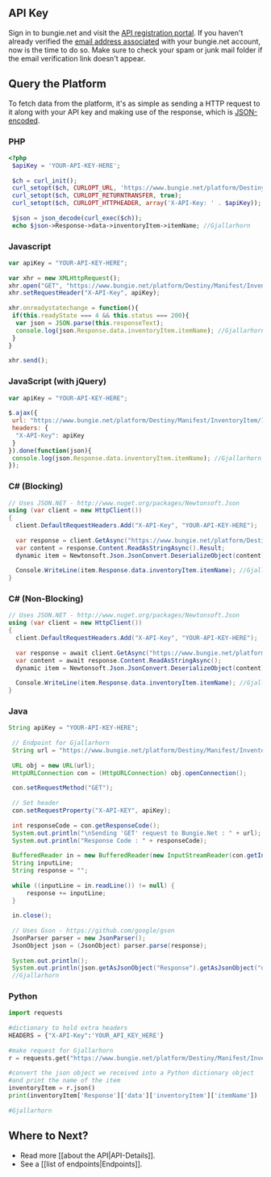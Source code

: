 ## API Key
Sign in to bungie.net and visit the [API registration portal](https://www.bungie.net/en/Application). If you haven't already verified the [email address associated](https://www.bungie.net/en/Profile/Settings#context=settings&tab=notificationsAndEmail) with your bungie.net account, now is the time to do so. Make sure to check your spam or junk mail folder if the email verification link doesn't appear.

## Query the Platform
To fetch data from the platform, it's as simple as sending a HTTP request to it along with your API key and making use of the response, which is [JSON-encoded](http://json.org/).

### PHP
```php
<?php
 $apiKey = 'YOUR-API-KEY-HERE';
 
 $ch = curl_init();
 curl_setopt($ch, CURLOPT_URL, 'https://www.bungie.net/platform/Destiny/Manifest/InventoryItem/1274330687/');
 curl_setopt($ch, CURLOPT_RETURNTRANSFER, true);
 curl_setopt($ch, CURLOPT_HTTPHEADER, array('X-API-Key: ' . $apiKey));
 
 $json = json_decode(curl_exec($ch));
 echo $json->Response->data->inventoryItem->itemName; //Gjallarhorn
```

### Javascript
```javascript
var apiKey = "YOUR-API-KEY-HERE";
 
var xhr = new XMLHttpRequest();
xhr.open("GET", "https://www.bungie.net/platform/Destiny/Manifest/InventoryItem/1274330687/", true);
xhr.setRequestHeader("X-API-Key", apiKey);
 
xhr.onreadystatechange = function(){
 if(this.readyState === 4 && this.status === 200){
  var json = JSON.parse(this.responseText);
  console.log(json.Response.data.inventoryItem.itemName); //Gjallarhorn
 }
}
 
xhr.send();
```

### JavaScript (with jQuery)
```javascript
var apiKey = "YOUR-API-KEY-HERE";
 
$.ajax({
 url: "https://www.bungie.net/platform/Destiny/Manifest/InventoryItem/1274330687/",
 headers: {
  "X-API-Key": apiKey
 }
}).done(function(json){
 console.log(json.Response.data.inventoryItem.itemName); //Gjallarhorn
});
```

### C# (Blocking)
```cs
// Uses JSON.NET - http://www.nuget.org/packages/Newtonsoft.Json
using (var client = new HttpClient())
{
  client.DefaultRequestHeaders.Add("X-API-Key", "YOUR-API-KEY-HERE");
 
  var response = client.GetAsync("https://www.bungie.net/platform/Destiny/Manifest/InventoryItem/1274330687/").Result;
  var content = response.Content.ReadAsStringAsync().Result;
  dynamic item = Newtonsoft.Json.JsonConvert.DeserializeObject(content);
 
  Console.WriteLine(item.Response.data.inventoryItem.itemName); //Gjallarhorn
}
```

### C# (Non-Blocking)
```cs
// Uses JSON.NET - http://www.nuget.org/packages/Newtonsoft.Json
using (var client = new HttpClient())
{
  client.DefaultRequestHeaders.Add("X-API-Key", "YOUR-API-KEY-HERE");
 
  var response = await client.GetAsync("https://www.bungie.net/platform/Destiny/Manifest/InventoryItem/1274330687/");
  var content = await response.Content.ReadAsStringAsync();
  dynamic item = Newtonsoft.Json.JsonConvert.DeserializeObject(content);
 
  Console.WriteLine(item.Response.data.inventoryItem.itemName); //Gjallarhorn
}
```

### Java
```java
String apiKey = "YOUR-API-KEY-HERE";
 
 // Endpoint for Gjallarhorn
 String url = "https://www.bungie.net/platform/Destiny/Manifest/InventoryItem/1274330687/";
 
 URL obj = new URL(url);
 HttpURLConnection con = (HttpURLConnection) obj.openConnection();
 
 con.setRequestMethod("GET");
 
 // Set header
 con.setRequestProperty("X-API-KEY", apiKey);
 
 int responseCode = con.getResponseCode();
 System.out.println("\nSending 'GET' request to Bungie.Net : " + url);
 System.out.println("Response Code : " + responseCode);
 
 BufferedReader in = new BufferedReader(new InputStreamReader(con.getInputStream()));
 String inputLine;
 String response = "";
 
 while ((inputLine = in.readLine()) != null) {
     response += inputLine;
 }
 
 in.close();
 
 // Uses Gson - https://github.com/google/gson
 JsonParser parser = new JsonParser();
 JsonObject json = (JsonObject) parser.parse(response);
 
 System.out.println();
 System.out.println(json.getAsJsonObject("Response").getAsJsonObject("data").getAsJsonObject("inventoryItem").get("itemName"));
 //Gjallarhorn
```

### Python
```python
import requests
 
#dictionary to hold extra headers
HEADERS = {"X-API-Key":'YOUR_API_KEY_HERE'}
 
#make request for Gjallarhorn
r = requests.get("https://www.bungie.net/platform/Destiny/Manifest/InventoryItem/1274330687/", headers=HEADERS);
 
#convert the json object we received into a Python dictionary object
#and print the name of the item
inventoryItem = r.json()
print(inventoryItem['Response']['data']['inventoryItem']['itemName'])
 
#Gjallarhorn
```

## Where to Next?
* Read more [[about the API|API-Details]].
* See a [[list of endpoints|Endpoints]].
